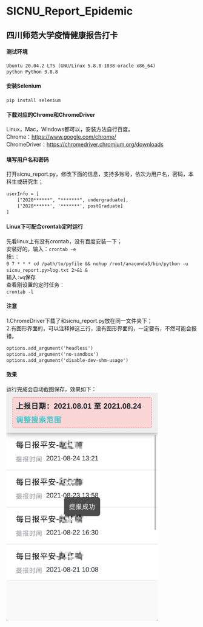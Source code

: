 # SICNU_Report_Epidemic
四川师范大学疫情健康报告打卡
---
#### 测试环境
```
Ubuntu 20.04.2 LTS (GNU/Linux 5.8.0-1038-oracle x86_64)
python Python 3.8.8
```
#### 安装Selenium
`pip install selenium`
#### 下载对应的Chrome和ChromeDriver
Linux，Mac，Windows都可以，安装方法自行百度。  
Chrome：https://www.google.com/chrome/  
ChromeDriver：https://chromedriver.chromium.org/downloads  
#### 填写用户名和密码
打开sicnu_report.py，修改下面的信息，支持多账号，依次为用户名，密码，本科生或研究生；
```
userInfo = [
    ["2020******", "*******", undergraduate],
    ['2020******', '*******', postGraduate]
]
```
#### Linux下可配合crontab定时运行
先看linux上有没有crontab，没有百度安装一下；  
安装好的，输入：`crontab -e`  
按`i`：  
`0 7 * * * cd /path/to/pyfile && nohup /root/anaconda3/bin/python -u sicnu_report.py>log.txt 2>&1 &`  
输入`:wq`保存   
查看刚设置的定时任务：   
`crontab -l`
#### 注意
1.ChromeDriver下载了和sicnu_report.py放在同一文件夹下；  
2.有图形界面的，可以注释掉这三行，没有图形界面的，一定要有，不然可能会报错。
```
options.add_argument('headless')
options.add_argument('no-sandbox')
options.add_argument('disable-dev-shm-usage')
```
#### 效果
运行完成会自动截图保存，效果如下：  
<img width="400px" src="https://github.com/deweyshi/SICNU_Report_Epidemic/blob/main/2021-08-24-2020******.png">
